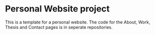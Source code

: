 # Personal Website project

This is a template for a personal website. The code for the About, Work, Thesis and Contact pages is in seperate repositories.

